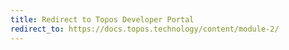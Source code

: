 ```yaml
---
title: Redirect to Topos Developer Portal
redirect_to: https://docs.topos.technology/content/module-2/
---
```


